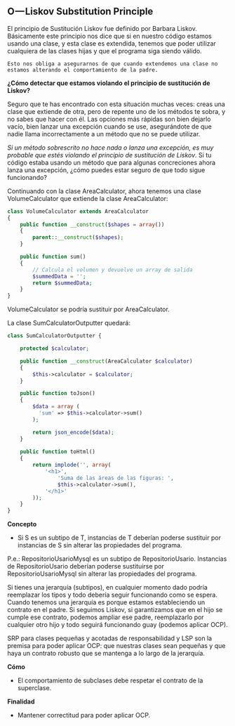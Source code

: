 O — Liskov Substitution Principle
--------------------------------

El principio de Sustitución Liskov fue definido por Barbara Liskov. 
Básicamente este principio nos dice que si en nuestro código estamos usando una clase, y esta clase es extendida, 
tenemos que poder utilizar cualquiera de las clases hijas y que el programa siga siendo válido. 

    Esto nos obliga a asegurarnos de que cuando extendemos una clase no estamos alterando el comportamiento de la padre.


**¿Cómo detectar que estamos violando el principio de sustitución de Liskov?**

Seguro que te has encontrado con esta situación muchas veces: creas una clase que extiende de otra, 
pero de repente uno de los métodos te sobra, y no sabes que hacer con él. Las opciones más rápidas son 
bien dejarlo vacío, bien lanzar una excepción cuando se use, asegurándote de que nadie llama incorrectamente a 
un método que no se puede utilizar. 

*Si un método sobrescrito no hace nada o lanza una excepción, es muy probable que
 estés violando el principio de sustitución de Liskov*. Si tu código estaba usando un método que para algunas 
 concreciones ahora lanza una excepción, ¿cómo puedes estar seguro de que todo sigue funcionando?
 

Continuando con la clase AreaCalculator, ahora tenemos una clase VolumeCalculator que extiende la clase AreaCalculator:


```php
class VolumeCalculator extends AreaCalculator
{
    public function __construct($shapes = array())
    {
        parent::__construct($shapes);
    }

    public function sum()
    {
        // Calcula el volumen y devuelve un array de salida
        $summedData = '';
        return $summedData;
    }
}
```

VolumeCalculator se podría sustituir por AreaCalculator.

La clase SumCalculatorOutputter quedará:

```php
class SumCalculatorOutputter {

    protected $calculator;

    public function __construct(AreaCalculator $calculator)
    {
        $this->calculator = $calculator;
    }

    public function toJson()
    {
        $data = array (
          'sum' => $this->calculator->sum()
        );

        return json_encode($data);
    }
    
    public function toHtml()
    {
        return implode('', array(
            '<h1>',
                'Suma de las áreas de las figuras: ',
                $this->calculator->sum(),
            '</h1>'
        ));
    }
}
```


**Concepto**

- Si S es un subtipo de T, instancias de T deberían poderse sustituir por instancias de S sin alterar las propiedades del programa.

P.e.: RepositorioUsarioMysql es un subtipo de RepositorioUsario. Instancias de RepositorioUsario deberían poderse sustituirse por RepositorioUsarioMysql
sin alterar las propiedades del programa.

Si tienes una jerarquía (subtipos), en cualquier momento dado podría reemplazar los tipos y todo debería seguir funcionando como se espera. 
Cuando tenemos una jerarquía es porque estamos estableciendo un contrato en el padre. Si seguimos Liskov, si garantizamos que en el hijo
se cumple ese contrato, podemos ampliar ese padre, reemplazarlo por cualquier otro hijo y todo seguirá funcionando guay (podemos aplicar OCP).

SRP para clases pequeñas y acotadas de responsabilidad y LSP son la premisa para poder aplicar OCP: que nuestras clases sean pequeñas y que haya
un contrato robusto que se mantenga a lo largo de la jerarquía.


**Cómo**

- El comportamiento de subclases debe respetar el contrato de la superclase.

**Finalidad**

- Mantener correctitud para poder aplicar OCP.

    
